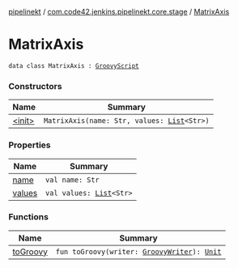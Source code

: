 [pipelinekt](../../index.md) / [com.code42.jenkins.pipelinekt.core.stage](../index.md) / [MatrixAxis](./index.md)

# MatrixAxis

`data class MatrixAxis : `[`GroovyScript`](../../com.code42.jenkins.pipelinekt.core.writer/-groovy-script/index.md)

### Constructors

| Name | Summary |
|---|---|
| [&lt;init&gt;](-init-.md) | `MatrixAxis(name: Str, values: `[`List`](https://kotlinlang.org/api/latest/jvm/stdlib/kotlin.collections/-list/index.html)`<Str>)` |

### Properties

| Name | Summary |
|---|---|
| [name](name.md) | `val name: Str` |
| [values](values.md) | `val values: `[`List`](https://kotlinlang.org/api/latest/jvm/stdlib/kotlin.collections/-list/index.html)`<Str>` |

### Functions

| Name | Summary |
|---|---|
| [toGroovy](to-groovy.md) | `fun toGroovy(writer: `[`GroovyWriter`](../../com.code42.jenkins.pipelinekt.core.writer/-groovy-writer/index.md)`): `[`Unit`](https://kotlinlang.org/api/latest/jvm/stdlib/kotlin/-unit/index.html) |
